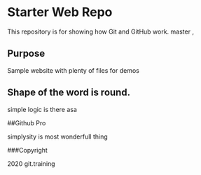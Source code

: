 # Starter Web Repo

This repository is for showing how Git and GitHub work. master ,

## Purpose

Sample website with plenty of files for demos

## Shape of the word is round.

simple logic is there asa


##Github Pro

simplysity is most wonderfull thing

###Copyright

2020 git.training
